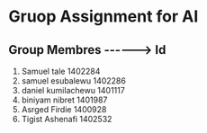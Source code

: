 # Gruop Assignment for AI

## Group Membres   ------> Id
1. Samuel tale  1402284
2. samuel esubalewu 1402286
3. daniel kumilachewu 1401117
4. biniyam nibret 1401987
5. Asrged Firdie 1400928
6. Tigist Ashenafi 1402532
